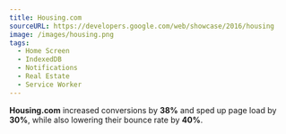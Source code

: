 ```yaml
---
title: Housing.com
sourceURL: https://developers.google.com/web/showcase/2016/housing
image: /images/housing.png
tags:
  - Home Screen
  - IndexedDB
  - Notifications
  - Real Estate
  - Service Worker
---
```


**Housing.com** increased conversions by **38%** and sped up page load by 
**30%**, while also lowering their bounce rate by **40%**.
